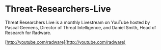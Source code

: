# Threat-Researchers-Live
Threat Researchers Live is a monthly Livestream on YouTube hosted by Pascal Geenens, Director of Threat Intelligence, and Daniel Smith, Head of Research for Radware.

[http://youtube.com/radware](http://youtube.com/radware)

